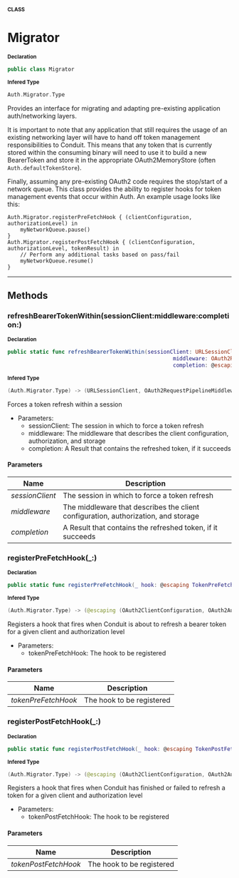 <sub>**CLASS**</sub>
# Migrator

<sub>**Declaration**</sub>
```swift
public class Migrator
```

<sub>**Infered Type**</sub>
```swift
Auth.Migrator.Type
```

Provides an interface for migrating and adapting pre-existing application auth/networking layers.

It is important to note that any application that still requires the usage of an existing networking layer
will have to hand off token management responsibilities to Conduit. This means that any token that is
currently stored within the consuming binary will need to use it to build a new BearerToken and
store it in the appropriate OAuth2MemoryStore (often `Auth.defaultTokenStore`).

Finally, assuming any pre-existing OAuth2 code requires the stop/start of a network queue.
This class provides the ability to register hooks for token management events that occur within Auth.
An example usage looks like this:

    Auth.Migrator.registerPreFetchHook { (clientConfiguration, authorizationLevel) in
        myNetworkQueue.pause()
    }
    Auth.Migrator.registerPostFetchHook { (clientConfiguration, authorizationLevel, tokenResult) in
        // Perform any additional tasks based on pass/fail
        myNetworkQueue.resume()
    }

--------------------



## Methods
### refreshBearerTokenWithin(sessionClient:middleware:completion:)

<sub>**Declaration**</sub>
```swift
public static func refreshBearerTokenWithin(sessionClient: URLSessionClient,
                                                    middleware: OAuth2RequestPipelineMiddleware,
                                                    completion: @escaping Result<BearerToken>.Block)
```

<sub>**Infered Type**</sub>
```swift
(Auth.Migrator.Type) -> (URLSessionClient, OAuth2RequestPipelineMiddleware, @escaping (Result<BearerToken>) -> ()) -> ()
```

Forces a token refresh within a session
- Parameters:
    - sessionClient: The session in which to force a token refresh
    - middleware: The middleware that describes the client configuration, authorization, and storage
    - completion: A Result that contains the refreshed token, if it succeeds

#### Parameters
| Name | Description |
| ---- | ----------- |
| *sessionClient* | The session in which to force a token refresh |
| *middleware* | The middleware that describes the client configuration, authorization, and storage |
| *completion* | A Result that contains the refreshed token, if it succeeds |

### registerPreFetchHook(_:)

<sub>**Declaration**</sub>
```swift
public static func registerPreFetchHook(_ hook: @escaping TokenPreFetchHook)
```

<sub>**Infered Type**</sub>
```swift
(Auth.Migrator.Type) -> (@escaping (OAuth2ClientConfiguration, OAuth2Authorization.AuthorizationLevel) -> ()) -> ()
```

Registers a hook that fires when Conduit is about to refresh a bearer token for a
given client and authorization level
- Parameters:
    - tokenPreFetchHook: The hook to be registered

#### Parameters
| Name | Description |
| ---- | ----------- |
| *tokenPreFetchHook* | The hook to be registered |

### registerPostFetchHook(_:)

<sub>**Declaration**</sub>
```swift
public static func registerPostFetchHook(_ hook: @escaping TokenPostFetchHook)
```

<sub>**Infered Type**</sub>
```swift
(Auth.Migrator.Type) -> (@escaping (OAuth2ClientConfiguration, OAuth2Authorization.AuthorizationLevel, Result<BearerToken>) -> ()) -> ()
```

Registers a hook that fires when Conduit has finished or failed to refresh a token for a
given client and authorization level
- Parameters:
    - tokenPostFetchHook: The hook to be registered

#### Parameters
| Name | Description |
| ---- | ----------- |
| *tokenPostFetchHook* | The hook to be registered |